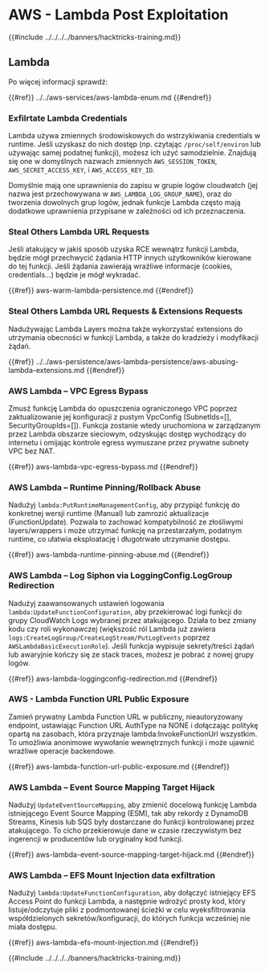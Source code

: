# AWS - Lambda Post Exploitation

{{#include ../../../../banners/hacktricks-training.md}}

## Lambda

Po więcej informacji sprawdź:

{{#ref}}
../../aws-services/aws-lambda-enum.md
{{#endref}}

### Exfilrtate Lambda Credentials

Lambda używa zmiennych środowiskowych do wstrzykiwania credentials w runtime. Jeśli uzyskasz do nich dostęp (np. czytając `/proc/self/environ` lub używając samej podatnej funkcji), możesz ich użyć samodzielnie. Znajdują się one w domyślnych nazwach zmiennych `AWS_SESSION_TOKEN`, `AWS_SECRET_ACCESS_KEY`, i `AWS_ACCESS_KEY_ID`.

Domyślnie mają one uprawnienia do zapisu w grupie logów cloudwatch (jej nazwa jest przechowywana w `AWS_LAMBDA_LOG_GROUP_NAME`), oraz do tworzenia dowolnych grup logów, jednak funkcje Lambda często mają dodatkowe uprawnienia przypisane w zależności od ich przeznaczenia.

### Steal Others Lambda URL Requests

Jeśli atakujący w jakiś sposób uzyska RCE wewnątrz funkcji Lambda, będzie mógł przechwycić żądania HTTP innych użytkowników kierowane do tej funkcji. Jeśli żądania zawierają wrażliwe informacje (cookies, credentials...) będzie je mógł wykradać.

{{#ref}}
aws-warm-lambda-persistence.md
{{#endref}}

### Steal Others Lambda URL Requests & Extensions Requests

Nadużywając Lambda Layers można także wykorzystać extensions do utrzymania obecności w funkcji Lambda, a także do kradzieży i modyfikacji żądań.

{{#ref}}
../../aws-persistence/aws-lambda-persistence/aws-abusing-lambda-extensions.md
{{#endref}}

### AWS Lambda – VPC Egress Bypass

Zmusź funkcję Lambda do opuszczenia ograniczonego VPC poprzez zaktualizowanie jej konfiguracji z pustym VpcConfig (SubnetIds=[], SecurityGroupIds=[]). Funkcja zostanie wtedy uruchomiona w zarządzanym przez Lambda obszarze sieciowym, odzyskując dostęp wychodzący do internetu i omijając kontrole egress wymuszane przez prywatne subnety VPC bez NAT.

{{#ref}}
aws-lambda-vpc-egress-bypass.md
{{#endref}}

### AWS Lambda – Runtime Pinning/Rollback Abuse

Nadużyj `lambda:PutRuntimeManagementConfig`, aby przypiąć funkcję do konkretnej wersji runtime (Manual) lub zamrozić aktualizacje (FunctionUpdate). Pozwala to zachować kompatybilność ze złośliwymi layers/wrappers i może utrzymać funkcję na przestarzałym, podatnym runtime, co ułatwia eksploatację i długotrwałe utrzymanie dostępu.

{{#ref}}
aws-lambda-runtime-pinning-abuse.md
{{#endref}}

### AWS Lambda – Log Siphon via LoggingConfig.LogGroup Redirection

Nadużyj zaawansowanych ustawień logowania `lambda:UpdateFunctionConfiguration`, aby przekierować logi funkcji do grupy CloudWatch Logs wybranej przez atakującego. Działa to bez zmiany kodu czy roli wykonawczej (większość ról Lambda już zawiera `logs:CreateLogGroup/CreateLogStream/PutLogEvents` poprzez `AWSLambdaBasicExecutionRole`). Jeśli funkcja wypisuje sekrety/treści żądań lub awaryjnie kończy się ze stack traces, możesz je pobrać z nowej grupy logów.

{{#ref}}
aws-lambda-loggingconfig-redirection.md
{{#endref}}

### AWS - Lambda Function URL Public Exposure

Zamień prywatny Lambda Function URL w publiczny, nieautoryzowany endpoint, ustawiając Function URL AuthType na NONE i dołączając politykę opartą na zasobach, która przyznaje lambda:InvokeFunctionUrl wszystkim. To umożliwia anonimowe wywołanie wewnętrznych funkcji i może ujawnić wrażliwe operacje backendowe.

{{#ref}}
aws-lambda-function-url-public-exposure.md
{{#endref}}

### AWS Lambda – Event Source Mapping Target Hijack

Nadużyj `UpdateEventSourceMapping`, aby zmienić docelową funkcję Lambda istniejącego Event Source Mapping (ESM), tak aby rekordy z DynamoDB Streams, Kinesis lub SQS były dostarczane do funkcji kontrolowanej przez atakującego. To cicho przekierowuje dane w czasie rzeczywistym bez ingerencji w producentów lub oryginalny kod funkcji.

{{#ref}}
aws-lambda-event-source-mapping-target-hijack.md
{{#endref}}

### AWS Lambda – EFS Mount Injection data exfiltration

Nadużyj `lambda:UpdateFunctionConfiguration`, aby dołączyć istniejący EFS Access Point do funkcji Lambda, a następnie wdrożyć prosty kod, który listuje/odczytuje pliki z podmontowanej ścieżki w celu wyeksfiltrowania współdzielonych sekretów/konfiguracji, do których funkcja wcześniej nie miała dostępu.

{{#ref}}
aws-lambda-efs-mount-injection.md
{{#endref}}



{{#include ../../../../banners/hacktricks-training.md}}
